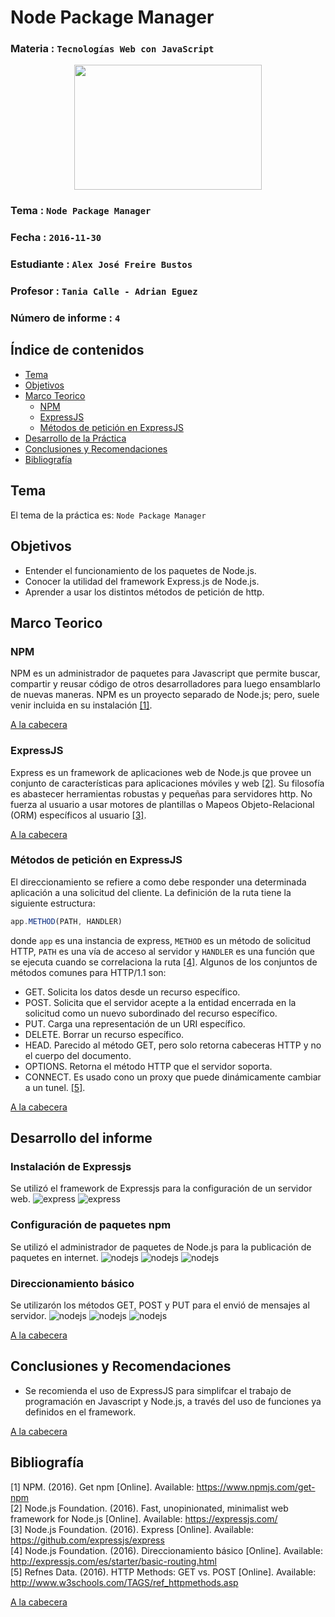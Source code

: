 # Node Package Manager

### Materia : `Tecnologías Web con JavaScript`

<p align="center">
<img src="http://www.javatpoint.com/images/javascript/javascript_logo.png" width="300" height="200">
</p>

### Tema : `Node Package Manager` 
### Fecha : `2016-11-30`
### Estudiante : `Alex José Freire Bustos`
### Profesor : `Tania Calle - Adrian Eguez`
### Número de informe : `4`

<a name="cabecera"></a>
## Índice de contenidos


- <a href="#tema">Tema</a>
- <a href="#objetivos">Objetivos</a>
- <a href="#marco-teorico">Marco Teorico</a>
  * <a href="#npm">NPM</a>
  * <a href="#express">ExpressJS</a>
  * <a href="#html">Métodos de petición en ExpressJS</a>
- <a href="#desarrollo">Desarrollo de la Práctica</a>
- <a href="#conrec">Conclusiones y Recomendaciones</a> 
- <a href="#bibliografia">Bibliografía</a>

<a name="tema"></a>
## Tema
El tema de la práctica es: `Node Package Manager`

<a name="objetivos"></a>
## Objetivos

- Entender el funcionamiento de los paquetes de Node.js.
- Conocer la utilidad del framework Express.js de Node.js.
- Aprender a usar los distintos métodos de petición de http.

<a name="marco-teorico"></a>
## Marco Teorico
<a name="npm"></a>
### NPM
NPM es un administrador de paquetes para Javascript que permite buscar, compartir y reusar código de otros desarrolladores para luego ensamblarlo de nuevas maneras. NPM es un proyecto separado de Node.js; pero, suele venir incluida en su instalación <a href="#1">[1]</a>.

<a href="#cabecera">A la cabecera</a>
<a name="express"></a>
### ExpressJS
Express es un framework de aplicaciones web de Node.js que provee un conjunto de características 
para aplicaciones móviles y web <a href="#2">[2]</a>. Su filosofía es abastecer herramientas 
robustas y pequeñas para servidores http. No fuerza al usuario a usar motores de plantillas o 
Mapeos Objeto-Relacional (ORM) específicos al usuario <a href="#3">[3]</a>.

<a href="#cabecera">A la cabecera</a>
<a name="html"></a>
### Métodos de petición en ExpressJS
El direccionamiento se refiere a como debe responder una determinada aplicación a una 
solicitud del cliente. La definición de la ruta tiene la siguiente estructura:
```javascript
app.METHOD(PATH, HANDLER)
```
donde `app` es una instancia de express, `METHOD` es un método de solicitud HTTP, `PATH` 
es una vía de acceso al servidor y `HANDLER` es una función que se ejecuta cuando se 
correlaciona la ruta <a href="#4">[4]</a>. 
Algunos de los conjuntos de métodos comunes para HTTP/1.1 son:  
- GET. Solicita los datos desde un recurso específico. 
- POST. Solicita que el servidor acepte a la entidad encerrada en la solicitud como un 
nuevo subordinado del recurso específico.
- PUT. Carga una representación de un URI específico.
- DELETE. Borrar un recurso específico.
- HEAD. Parecido al método GET, pero solo retorna cabeceras HTTP y no el cuerpo del 
documento.
- OPTIONS. Retorna el método HTTP que el servidor soporta.
- CONNECT. Es usado cono un proxy que puede dinámicamente cambiar a un tunel. <a href="#5">[5]</a>.

<a href="#cabecera">A la cabecera</a>

<a name="desarrollo"></a>
## Desarrollo del informe

### Instalación de Expressjs
Se utilizó el framework de Expressjs para la configuración de un servidor web.
![express](https://github.com/afre/TecnologiasWebJavascript/blob/01-html/Informe/Imagenes/express1.png?raw=true)
![express](https://github.com/afre/TecnologiasWebJavascript/blob/01-html/Informe/Imagenes/express2.png?raw=true)

### Configuración de paquetes npm
Se utilizó el administrador de paquetes de Node.js para la publicación de paquetes en internet.
![nodejs](https://github.com/afre/TecnologiasWebJavascript/blob/01-html/Informe/Imagenes/nodejs1.jpg?raw=true)
![nodejs](https://github.com/afre/TecnologiasWebJavascript/blob/01-html/Informe/Imagenes/nodejs2.jpg?raw=true)
![nodejs](https://github.com/afre/TecnologiasWebJavascript/blob/01-html/Informe/Imagenes/nodejs3.jpg?raw=true)

### Direccionamiento básico
Se utilizarón los métodos GET, POST y PUT para el envió de mensajes al servidor.
![nodejs](https://github.com/afre/TecnologiasWebJavascript/blob/01-html/Informe/Imagenes/nodejs1.jpg?raw=true)
![nodejs](https://github.com/afre/TecnologiasWebJavascript/blob/01-html/Informe/Imagenes/nodejs2.jpg?raw=true)
![nodejs](https://github.com/afre/TecnologiasWebJavascript/blob/01-html/Informe/Imagenes/nodejs3.jpg?raw=true)

<a href="#cabecera">A la cabecera</a>

<a name="conrec"></a>
## Conclusiones y Recomendaciones

- Se recomienda el uso de ExpressJS para simplifcar el trabajo de programación en Javascript y Node.js, a través del uso de funciones ya definidos en el framework.

<a href="#cabecera">A la cabecera</a>

<a name="bibliografia"></a>
## Bibliografía

<a name="1">[1] NPM. (2016). Get npm [Online]. Available: https://www.npmjs.com/get-npm</a>  
<a name="2">[2] Node.js Foundation. (2016). Fast, unopinionated, minimalist web framework for Node.js 
[Online]. Available: https://expressjs.com/</a>  
<a name="3">[3] Node.js Foundation. (2016). Express [Online]. Available: 
https://github.com/expressjs/express</a>  
<a name="4">[4] Node.js Foundation. (2016). Direccionamiento básico [Online]. Available: 
http://expressjs.com/es/starter/basic-routing.html</a>  
<a name="5">[5] Refnes Data. (2016). HTTP Methods: GET vs. POST [Online]. Available: http://www.w3schools.com/TAGS/ref_httpmethods.asp</a>  

<a href="#cabecera">A la cabecera</a>
